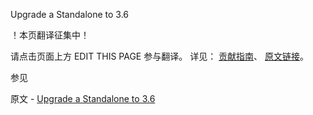  Upgrade a Standalone to 3.6

 ！本页翻译征集中！

请点击页面上方 EDIT THIS PAGE 参与翻译。
详见：
[贡献指南]( https://github.com/JinMuInfo/MongoDB-Manual-zh/blob/master/CONTRIBUTING.md )、
[原文链接](  https://docs.mongodb.com/manual/release-notes/3.6-upgrade-standalone/  )。

 参见

原文 - [Upgrade a Standalone to 3.6]( https://docs.mongodb.com/manual/release-notes/3.6-upgrade-standalone/ )


